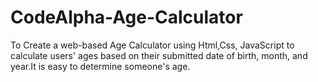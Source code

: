 # CodeAlpha-Age-Calculator
To Create a web-based Age Calculator using Html,Css, JavaScript to calculate users' ages based on their submitted date of birth, month, and year.It is easy to determine someone's age.

